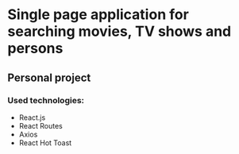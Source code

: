 # Single page application for searching movies, TV shows and persons
## Personal project
### Used technologies:
- React.js
- React Routes
- Axios
- React Hot Toast

